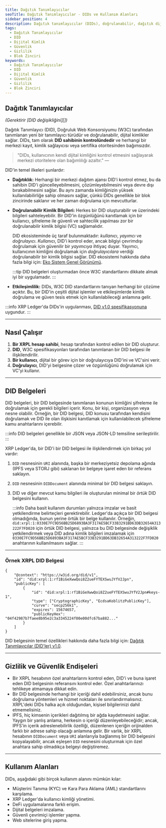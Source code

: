 ```yaml
---
title: Dağıtık Tanımlayıcılar
seoTitle: Dağıtık Tanımlayıcılar - DIDs ve Kullanım Alanları
sidebar_position: 4
description: Dağıtık tanımlayıcılar (DIDs), doğrulanabilir, dağıtık dijital kimlikler sağlar. Bu belgede, DIDs’in işleyişi, belgeleri, gizlilik ve güvenlik endişeleri ile kullanım alanları ele alınmaktadır.
tags: 
  - Dağıtık Tanımlayıcılar
  - DID
  - Dijital Kimlik
  - Güvenlik
  - Gizlilik
  - Blok Zinciri
keywords: 
  - Dağıtık Tanımlayıcılar
  - DID
  - Dijital Kimlik
  - Güvenlik
  - Gizlilik
  - Blok Zinciri
---
```


## Dağıtık Tanımlayıcılar

_(Gerektirir [DID değişikliğini][])_

Dağıtık Tanımlayıcı (DID), Doğruluk Web Konsorsiyumu (W3C) tarafından tanımlanan yeni bir tanımlayıcı türüdür ve doğrulanabilir, dijital kimlikler sağlar. DIDs, tam olarak **DID sahibinin kontrolündedir** ve herhangi bir merkezi kayıt, kimlik sağlayıcısı veya sertifika otoritesinden bağımsızdır.

> "DIDs, kullanıcının kendi dijital kimliğini kontrol etmesini sağlayarak merkezi otoritelere olan bağımlılığı azaltır." — 

DID'in temel ilkeleri şunlardır:

- **Dağıtıklık:** Herhangi bir merkezi dağıtım ajansı DID'i kontrol etmez, bu da sahibin DID'i güncelleyebilmesini, çözümleyebilmesini veya devre dışı bırakabilmesini sağlar. Bu aynı zamanda kimliğinizin yüksek kullanılabilirliğe sahip olmasını sağlar, çünkü DIDs genellikle bir blok zincirinde saklanır ve her zaman doğrulama için mevcutturlar.
    
- **Doğrulanabilir Kimlik Bilgileri:** Herkes bir DID oluşturabilir ve üzerindeki bilgileri sahteleyebilir. Bir DID'in özgünlüğünü kanıtlamak için bir kullanıcı, şifreleme ile güvenli ve sahtecilik yapılması zor bir doğrulanabilir kimlik bilgisi (VC) sağlamalıdır. 
    
    DID ekosisteminde üç taraf bulunmaktadır: _kullanıcı_, _yayımcı_ ve _doğrulayıcı_. _Kullanıcı_, DID'i kontrol eder, ancak bilgiyi çevrimdışı doğrulamak için güvenilir bir _yayımcıya_ ihtiyaç duyar. Yayımcı, kullanıcının kimliğini doğrulamak için _doğrulayıcılara_ verdiği doğrulanabilir bir kimlik bilgisi sağlar. DID ekosistemi hakkında daha fazla bilgi için: [Eko Sistem Genel Görünümü](https://www.w3.org/TR/vc-data-model/#ecosystem-overview).

    :::tip
    DID belgeleri oluşturmadan önce W3C standartlarını dikkate almak iyi bir uygulamadır.
    :::

- **Etkileşimlilik:** DIDs, W3C DID standartlarını tanıyan herhangi bir çözüme açıktır. Bu, bir DID'in çeşitli dijital işlemler ve etkileşimlerde kimlik doğrulama ve güven tesis etmek için kullanılabileceği anlamına gelir.

:::info
XRP Ledger'da DIDs'in uygulanması, [DID v1.0 spesifikasyonuna](https://www.w3.org/TR/did-core/) uygundur.
:::

---

## Nasıl Çalışır

1. **Bir XRPL hesap sahibi**, hesap tarafından kontrol edilen bir DID oluşturur.  
2. **DID**, W3C spesifikasyonları tarafından tanımlanan bir DID belgesi ile ilişkilendirilir.  
3. **Bir kullanıcı**, dijital bir görev için bir doğrulayıcıya DID'ini ve VC'sini verir.  
4. **Doğrulayıcı**, DID'yi belgesine çözer ve özgünlüğünü doğrulamak için VC'yi kullanır.

---

## DID Belgeleri

DID belgeleri, bir DID belgesinde tanımlanan konunun kimliğini şifreleme ile doğrulamak için gerekli bilgileri içerir. Konu, bir kişi, organizasyon veya nesne olabilir. Örneğin, bir DID belgesi, DID konusu tarafından kendisini doğrulamak ve DID ile olan ilişkisini kanıtlamak için kullanılabilecek şifreleme kamu anahtarlarını içerebilir.

:::info
DID belgeleri genellikle bir JSON veya JSON-LD temsiline serileştirilir.
:::

XRP Ledger'da, bir DID'i bir DID belgesi ile ilişkilendirmek için birkaç yol vardır:

1. `DID` nesnesinin `URI` alanında, başka bir merkeziyetsiz depolama ağında (IPFS veya STORJ gibi) saklanan bir belgeye işaret eden bir referans saklayın.
2. `DID` nesnesinin `DIDDocument` alanında minimal bir DID belgesi saklayın.
3. DID ve diğer mevcut kamu bilgileri ile oluşturulan minimal bir _örtük_ DID belgesini kullanın.
    
    :::info
    Daha basit kullanım durumları yalnızca imzalar ve basit yetkilendirme belirteçleri gerektirebilir. Ledger'da açıkça bir DID belgesi olmadığında, bunun yerine örtük bir belge kullanılır. Örneğin, `did:xrpl:1:0330E7FC9D56BB25D6893BA3F317AE5BCF33B3291BD63DB32654A313222F7FD020` için örtük DID belgesi, yalnızca bu DID belgesinde değişiklik yetkilendirmek veya DID adına kimlik bilgileri imzalamak için `0330E7FC9D56BB25D6893BA3F317AE5BCF33B3291BD63DB32654A313222F7FD020` anahtarının kullanılmasını sağlar.
    :::

---

### Örnek XRPL DID Belgesi

```
{
    "@context": "https://w3id.org/did/v1",
    "id": "did:xrpl:1:rf1BiGeXwwQoi8Z2ueFYTEXSwuJYfV2Jpn",
    "publicKey": [
        {
            "id": "did:xrpl:1:rf1BiGeXwwQoi8Z2ueFYTEXSwuJYfV2Jpn#keys-1",
            "type": ["CryptographicKey", "EcdsaKoblitzPublicKey"],
            "curve": "secp256k1",
            "expires": 15674657,
            "publicKeyHex": "04f42987b7faee8b95e2c3a3345224f00e00dfc67ba882..."
        }
    ]
}
```

DID belgesinin temel özellikleri hakkında daha fazla bilgi için: [Dağıtık Tanımlayıcılar (DID'ler) v1.0](https://www.w3.org/TR/did-core/#core-properties).

---

## Gizlilik ve Güvenlik Endişeleri

- Bir XRPL hesabının özel anahtarlarını kontrol eden, DID'i ve buna işaret eden DID belgesinin referansını kontrol eder. Özel anahtarlarınızı tehlikeye atmamaya dikkat edin.
- Bir DID belgesinde herhangi bir içeriği dahil edebilirsiniz, ancak bunu doğrulama yöntemleri ve hizmet noktaları ile sınırlandırmalısınız. XRPL'deki DIDs halka açık olduğundan, kişisel bilgilerinizi dahil etmemelisiniz.
- IPFS, hiç kimsenin içerikleri dağıtılmış bir ağda kaydetmesini sağlar. Yaygın bir yanlış anlama, herkesin o içeriği düzenleyebileceğidir; ancak, IPFS'in içerik adreslenebilirlik özelliği, düzenlenen içeriğin orijinalden farklı bir adrese sahip olacağı anlamına gelir. Bir varlık, bir XRPL hesabının `DIDDocument` veya `URI` alanlarıyla bağlanmış bir DID belgesini kopyalayabilir, ancak eşleşen `DID` nesnesini oluşturmak için özel anahtara sahip olmadıkça belgeyi değiştiremez.

---

## Kullanım Alanları

DIDs, aşağıdaki gibi birçok kullanım alanını mümkün kılar:

- Müşterini Tanıma (KYC) ve Kara Para Aklama (AML) standartlarını karşılama.
- XRP Ledger'da kullanıcı kimliği yönetimi.
- DeFi uygulamalarına farklı erişim.
- Dijital belgeleri imzalama.
- Güvenli çevrimiçi işlemler yapma.
- Web sitelerine giriş yapma.

